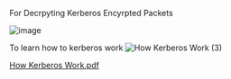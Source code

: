 For Decrpyting Kerberos Encyrpted Packets

![image](https://github.com/user-attachments/assets/7434fdbb-9289-4fdf-b26f-75b7b5db162e)


To learn how to kerberos work
![How Kerberos Work (3)](https://github.com/user-attachments/assets/7753f562-ab41-4c78-a51e-6b10998acddb)

[How Kerberos Work.pdf](https://github.com/user-attachments/files/20626478/How.Kerberos.Work.pdf)

